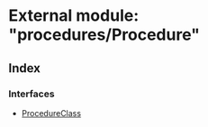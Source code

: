 # External module: "procedures/Procedure"

## Index

### Interfaces

- [ProcedureClass](../interfaces/_procedures_procedure_.procedureclass.md)
